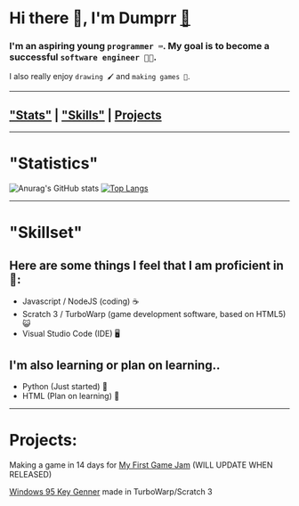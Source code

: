 # Hi there 👋, I'm Dumprr [📨](mailto:duhhhmprr@proton.me)
### I'm an aspiring young `programmer ⌨️`. My goal is to become a successful `software engineer 👨‍💻`.
I also really enjoy `drawing 🖌️` and `making games 👾`.

---

## [**"Stats"**](https://github.com/dumprr#statistics) | [**"Skills"**](https://github.com/dumprr#skillset) | [**Projects**](https://github.com/dumprr#projects)

---

# "Statistics"

![Anurag's GitHub stats](https://github-readme-stats.vercel.app/api?username=dumprr&show_icons=true&theme=tokyonight)
[![Top Langs](https://github-readme-stats.vercel.app/api/top-langs/?username=dumprr&layout=donut)](https://github.com/anuraghazra/github-readme-stats)

---
# "Skillset"
## Here are some things I feel that I am proficient in 💪:
- Javascript / NodeJS (coding) ☕
- Scratch 3 / TurboWarp (game development software, based on HTML5) 😺
- Visual Studio Code (IDE) 🖥️ 

## I'm also learning or plan on learning..
- Python (Just started) 🐍
- HTML (Plan on learning) 📝
---

# Projects:

Making a game in 14 days for [My First Game Jam](https://itch.io/jam/my-first-game-jam-summer-2023) (WILL UPDATE WHEN RELEASED)

[Windows 95 Key Genner](https://dumprr.github.io/Win95CDKey/) made in TurboWarp/Scratch 3 



